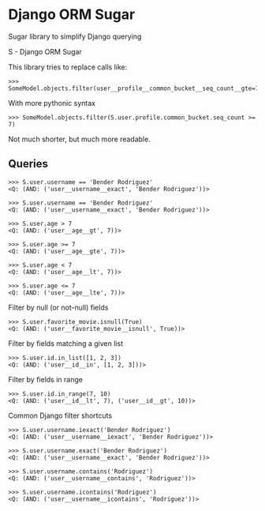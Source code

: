 # Django ORM Sugar
Sugar library to simplify Django querying

S - Django ORM Sugar

This library tries to replace calls like:
    
    >>> SomeModel.objects.filter(user__profile__common_bucket__seq_count__gte=7)
    
With more pythonic syntax

    >>> SomeModel.objects.filter(S.user.profile.common_bucket.seq_count >= 7)
    
Not much shorter, but much more readable.


## Queries

    >>> S.user.username == 'Bender Rodriguez'
    <Q: (AND: ('user__username__exact', 'Bender Rodriguez'))>
    
    >>> S.user.username == 'Bender Rodriguez'
    <Q: (AND: ('user__username__exact', 'Bender Rodriguez'))>
    
    >>> S.user.age > 7
    <Q: (AND: ('user__age__gt', 7))>
    
    >>> S.user.age >= 7
    <Q: (AND: ('user__age__gte', 7))>
    
    >>> S.user.age < 7
    <Q: (AND: ('user__age__lt', 7))>
    
    >>> S.user.age <= 7
    <Q: (AND: ('user__age__lte', 7))>

Filter by null (or not-null) fields

    >>> S.user.favorite_movie.isnull(True)
    <Q: (AND: ('user__favorite_movie__isnull', True))>

Filter by fields matching a given list

    >>> S.user.id.in_list([1, 2, 3])
    <Q: (AND: ('user__id__in', [1, 2, 3]))>
    
Filter by fields in range
    
    >>> S.user.id.in_range(7, 10)
    <Q: (AND: ('user__id__lt', 7), ('user__id__gt', 10))>
    
Common Django filter shortcuts
    
    >>> S.user.username.iexact('Bender Rodriguez')
    <Q: (AND: ('user__username__iexact', 'Bender Rodriguez'))>
    
    >>> S.user.username.exact('Bender Rodriguez')
    <Q: (AND: ('user__username__exact', 'Bender Rodriguez'))>
    
    >>> S.user.username.contains('Rodriguez')
    <Q: (AND: ('user__username__contains', 'Rodriguez'))>
    
    >>> S.user.username.icontains('Rodriguez')
    <Q: (AND: ('user__username__icontains', 'Rodriguez'))>
